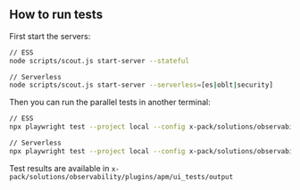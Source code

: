## How to run tests

First start the servers:

```bash
// ESS
node scripts/scout.js start-server --stateful

// Serverless
node scripts/scout.js start-server --serverless=[es|oblt|security]
```

Then you can run the parallel tests in another terminal: 

```bash
// ESS
npx playwright test --project local --config x-pack/solutions/observability/plugins/apm/ui_tests/parallel.playwright.config.ts --grep @ess

// Serverless
npx playwright test --project local --config x-pack/solutions/observability/plugins/apm/ui_tests/parallel.playwright.config.ts --grep @svlOblt
```

Test results are available in `x-pack/solutions/observability/plugins/apm/ui_tests/output`
